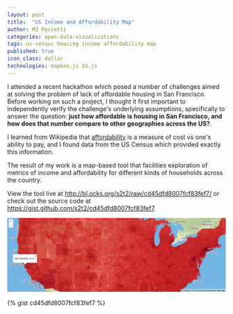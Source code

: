 ```yaml
---
layout: post
title:  "US Income and Affordability Map"
author: MJ Rossetti
categories: open-data-vizualizations
tags: us-census housing income affordability map
published: true
icon_class: dollar
technologies: mapbox.js d3.js
---
```


I attended a recent hackathon which posed a number of challenges aimed at solving the problem of lack of affordable housing in San Francisco. Before working on such a project, I thought it first important to independently verify the challenge's underlying assumptions, specifically to answer the question: **just how affordable is housing in San Francisco, and how does that number compare to other geographies across the US?**.

I learned from Wikipedia that [affordability](http://en.wiktionary.org/wiki/affordability) is a measure of cost vs one's ability to pay, and I found data from the US Census which provided exactly this information. 

The result of my work is a map-based tool that facilities exploration of metrics of income and affordability for different kinds of households across the country.

View the tool live at http://bl.ocks.org/s2t2/raw/cd45dfd8007fcf83fef7/ or check out the source code at https://gist.github.com/s2t2/cd45dfd8007fcf83fef7.

![A choropleth map of the United States.](/assets/images/income-and-affordability-map.png "Income and Affordability Map")

{% gist cd45dfd8007fcf83fef7 %}
